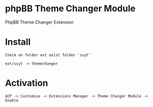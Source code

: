# phpBB Theme Changer Module
PhpBB Theme Changer Extension

# Install
`Check on folder ext exist folder 'ssyt'`
```
ext/ssyt -> themechanger
```

# Activation
`ACP -> Customise -> Extensions Manager -> Theme Changer Module -> Enable`
